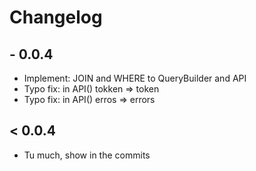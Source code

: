 # Changelog

## - 0.0.4
- Implement: JOIN and WHERE to QueryBuilder and API
- Typo fix: in API() tokken => token 
- Typo fix: in API() erros => errors 

## < 0.0.4
- Tu much, show in the commits